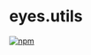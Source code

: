 eyes.utils
===================

[![npm](https://img.shields.io/npm/v/eyes.utils.svg?style=for-the-badge)](https://www.npmjs.com/package/eyes.utils)
